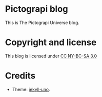 # Pictograpi blog
This is The Pictograpi Universe blog.

# Copyright and license
This blog is licensed under [CC NY-BC-SA 3.0](https://creativecommons.org/licenses/by-nc-sa/3.0/es/)

# Credits
- Theme:  [jekyll-uno](http://joshgerdes.com/jekyll-uno/).